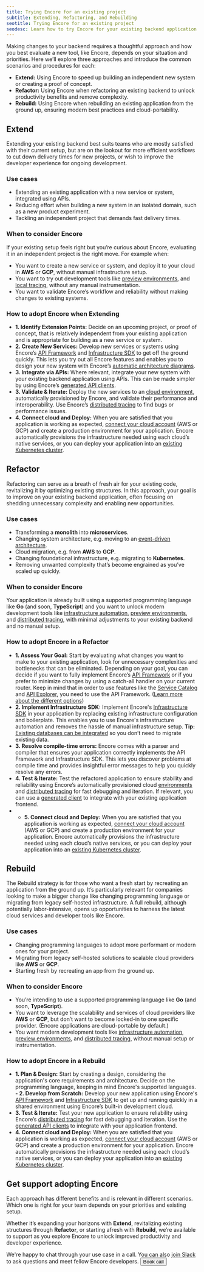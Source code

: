 ```yaml
---
title: Trying Encore for an existing project
subtitle: Extending, Refactoring, and Rebuilding
seotitle: Trying Encore for an existing project
seodesc: Learn how to try Encore for your existing backend application using Extending, Refactoring, or Rebuilding, depending on your situation and priorities.
---
```


Making changes to your backend requires a thoughtful approach and how you best evaluate a new tool, like Encore, depends on your situation and priorities. Here we’ll explore three approaches and introduce the common scenarios and procedures for each:
- **Extend:** Using Encore to speed up building an independent new system or creating a proof of concept.
- **Refactor:** Using Encore when refactoring an existing backend to unlock productivity benefits and remove complexity.
- **Rebuild:** Using Encore when rebuilding an existing application from the ground up, ensuring modern best practices and cloud-portability.

## Extend
Extending your existing backend best suits teams who are mostly satisfied with their current setup, but are on the lookout for more efficient workflows to cut down delivery times for new projects, or wish to improve the developer experience for ongoing development.

### Use cases
- Extending an existing application with a new service or system, integrated using APIs.
- Reducing effort when building a new system in an isolated domain, such as a new product experiment.
- Tackling an independent project that demands fast delivery times.

### When to consider Encore
If your existing setup feels right but you’re curious about Encore, evaluating it in an independent project is the right move.
For example when:
- You want to create a new service or system, and deploy it to your cloud in **AWS** or **GCP**, without manual infrastructure setup.
- You want to try out development tools like [preview environments](/docs/deploy/preview-environments), and [local tracing](/docs/observability/dev-dash), without any manual instrumentation.
- You want to validate Encore’s workflow and reliability without making changes to existing systems.

### How to adopt Encore when Extending
- **1. Identify Extension Points:** Decide on an upcoming project, or proof of concept, that is relatively independent from your existing application and is appropriate for building as a new service or system.
- **2. Create New Services:** Develop new services or systems using Encore’s [API Framework](/docs/primitives/services-and-apis) and [Infrastructure SDK](/docs/primitives) to get off the ground quickly. This lets you try out all Encore features and enables you to design your new system with Encore’s [automatic architecture diagrams](/docs/observability/encore-flow).
- **3. Integrate via APIs:**  Where relevant, integrate your new system with your existing backend application using APIs. This can be made simpler by using Encore’s [generated API clients](/docs/develop/client-generation).
- **3. Validate & Iterate:** Deploy the new services to an [cloud environment](/docs/deploy/infra), automatically provisioned by Encore, and validate their performance and interoperability. Use Encore’s [distributed tracing](/docs/observability/tracing) to find bugs or performance issues.
- **4. Connect cloud and Deploy:** When you are satisfied that you application is working as expected, [connect your cloud account](/docs/deploy/own-cloud) (AWS or GCP) and create a production environment for your application. Encore automatically provisions the infrastructure needed using each cloud’s native services, or you can deploy your application into an [existing Kubernetes cluster](/docs/how-to/import-kubernetes-cluster).

## Refactor
Refactoring can serve as a breath of fresh air for your existing code, revitalizing it by optimizing existing structures. In this approach, your goal is to improve on your existing backend application, often focusing on shedding unnecessary complexity and enabling new opportunities.

### Use cases
- Transforming a **monolith** into **microservices**.
- Changing system architecture, e.g. moving to an [event-driven architecture](/blog/event-driven-architecture).
- Cloud migration, e.g. from **AWS** to **GCP**.
- Changing foundational infrastructure, e.g. migrating to **Kubernetes**.
- Removing unwanted complexity that’s become engrained as you’ve scaled up quickly.

### When to consider Encore
Your application is already built using a supported programming language like **Go** (and soon, **TypeScript**) and you want to unlock modern development tools like [infrastructure automation](/docs/deploy/infra), [preview environments](/docs/deploy/preview-environments), and [distributed tracing](/docs/observability/tracing), with minimal adjustments to your existing backend and no manual setup.

### How to adopt Encore in a Refactor
- **1. Assess Your Goal:** Start by evaluating what changes you want to make to your existing application, look for unnecessary complexities and bottlenecks that can be eliminated. Depending on your goal, you can decide if you want to fully implement Encore’s [API Framework](/docs/primitives/services-and-apis) or if you prefer to minimize changes by using a catch-all handler on your current router. Keep in mind that in order to use features like the [Service Catalog](/docs/develop/api-docs) and [API Explorer](/docs/observability/dev-dash), you need to use the API Framework. ([Learn more about the different options](https://encore.dev/docs/how-to/migrate-to-encore))
- **2. Implement Infrastructure SDK:** Implement Encore's [Infrastructure SDK](/docs/primitives) in your application by replacing existing infrastructure configuration and boilerplate. This enables you to use Encore's infrastructure automation and removes the hassle of manual infrastructure setup. **Tip:** [Existing databases can be integrated](/docs/how-to/connect-existing-db) so you don’t need to migrate existing data.
- **3. Resolve compile-time errors:** Encore comes with a parser and compiler that ensures your application correctly implements the API Framework and Infrastructure SDK. This lets you discover problems at compile time and provides insightful error messages to help you quickly resolve any errors.
- **4. Test & Iterate:** Test the refactored application to ensure stability and reliability using Encore’s automatically provisioned cloud [environments](/docs/deploy/environments) and [distributed tracing](/docs/observability/tracing) for fast debugging and iteration. If relevant, you can use a [generated client](/docs/develop/client-generation) to integrate with your existing application frontend.
- - **5. Connect cloud and Deploy:** When you are satisfied that you application is working as expected, [connect your cloud account](/docs/deploy/own-cloud) (AWS or GCP) and create a production environment for your application. Encore automatically provisions the infrastructure needed using each cloud’s native services, or you can deploy your application into an [existing Kubernetes cluster](/docs/how-to/import-kubernetes-cluster).

## Rebuild
The Rebuild strategy is for those who want a fresh start by recreating an application from the ground up. It’s particularly relevant for companies looking to make a bigger change like changing programming language or migrating from legacy self-hosted infrastructure. A full rebuild, although potentially labor-intensive, opens up opportunities to harness the latest cloud services and developer tools like Encore.

### Use cases
- Changing programming languages to adopt more performant or modern ones for your project.
- Migrating from legacy self-hosted solutions to scalable cloud providers like **AWS** or **GCP**.
- Starting fresh by recreating an app from the ground up.

### When to consider Encore
- You’re intending to use a supported programming language like **Go** (and soon, **TypeScript**).
- You want to leverage the scalability and services of cloud providers like **AWS** or **GCP**, but don’t want to become locked-in to one specific provider. (Encore applications are cloud-portable by default.)
- You want modern development tools like [infrastructure automation](/docs/deploy/infra), [preview environments](/docs/deploy/preview-environments), and [distributed tracing](/docs/observability/tracing), without manual setup or instrumentation.

### How to adopt Encore in a Rebuild
- **1. Plan & Design:** Start by creating a design, considering the application's core requirements and architecture. Decide on the programming language, keeping in mind Encore's supported languages.
**- 2. Develop from Scratch:** Develop your new application using Encore's [API Framework](/docs/primitives/services-and-apis) and [Infrastructure SDK](/docs/primitives) to get up and running quickly in a shared environment using Encore’s built-in development cloud.
- **3. Test & Iterate:** Test your new application to ensure reliability using Encore’s [distributed tracing](/docs/observability/tracing) for fast debugging and iteration. Use the [generated API clients](/docs/develop/client-generation) to integrate with your application frontend.
- **4. Connect cloud and Deploy:** When you are satisfied that you application is working as expected, [connect your cloud account](/docs/deploy/own-cloud) (AWS or GCP) and create a production environment for your application. Encore automatically provisions the infrastructure needed using each cloud’s native services, or you can deploy your application into an [existing Kubernetes cluster](/docs/how-to/import-kubernetes-cluster).

## Get support adopting Encore
Each approach has different benefits and is relevant in different scenarios. Which one is right for your team depends on your priorities and existing setup.

Whether it’s expanding your horizons with **Extend**, revitalizing existing structures through **Refactor**, or starting afresh with **Rebuild**, we’re available to support as you explore Encore to unlock improved productivity and developer experience.

We're happy to chat through your use case in a call. You can also [join Slack](https://encore.dev/slack) to ask questions and meet fellow Encore developers.
<a href="/book">
    <Button className="mt-4" kind="primary" section="white">Book call</Button>
</a>
